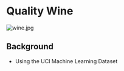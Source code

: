 # Quality Wine

![wine.jpg](static/images/wine.jpg)

## Background

* Using the UCI Machine Learning Dataset
